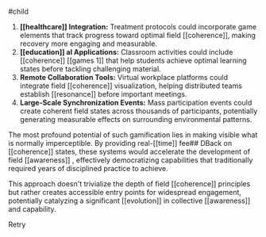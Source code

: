 #child 
1. **[[healthcare]]  Integration:** Treatment protocols could incorporate game elements that track progress toward optimal field [[coherence]], making recovery more engaging and measurable.
2. **[[education]] al Applications:** Classroom activities could include [[coherence]] [[games 1]]  that help students achieve optimal learning states before tackling challenging material.
3. **Remote Collaboration Tools:** Virtual workplace platforms could integrate field [[coherence]] visualization, helping distributed teams establish [[resonance]] before important meetings.
4. **Large-Scale Synchronization Events:** Mass participation events could create coherent field states across thousands of participants, potentially generating measurable effects on surrounding environmental patterns.

The most profound potential of such gamification lies in making visible what is normally imperceptible. By providing real-[[time]]  fee## DBack on [[coherence]] states, these systems would accelerate the development of field [[awareness]] , effectively democratizing capabilities that traditionally required years of disciplined practice to achieve.

This approach doesn't trivialize the depth of field [[coherence]] principles but rather creates accessible entry points for widespread engagement, potentially catalyzing a significant [[evolution]] in collective [[awareness]]  and capability.

Retry
